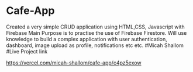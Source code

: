 # Cafe-App

Created a very simple CRUD application using HTML,CSS, Javascript with Firebase 
Main Purpose is to practise the use of Firebase Firestore.
Will use knowledge to build a complex application with user authentication, dashboard, image upload as profile, notifications etc etc.
#Micah Shallom
#Live Project link

https://vercel.com/micah-shallom/cafe-app/c4pz5exow
